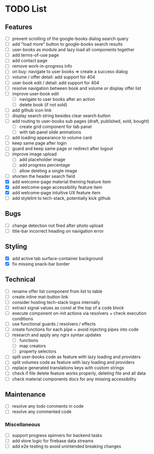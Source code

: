 # TODO List

## Features

- [ ] prevent scrolling of the google-books dialog search query
- [ ] add "load more" button to google-books search results
- [ ] user-books as module and lazy load all components together
- [ ] add terms-of-use page
- [ ] add contact page
- [ ] remove work-in-progress info
- [ ] on buy: navigate to user books => create a success dialog
- [ ] volume / offer detail: add support for 404
- [ ] user-book edit / detail: add support for 404
- [ ] resolve navigation between book and volume or display offer list
- [ ] improve user-book edit
  - [ ] navigate to user books after an action
  - [ ] delete book (if not sold)
- [ ] add github icon link
- [ ] display search string besides clear search button
- [ ] add routing to user-books sub pages (draft, published, sold, bought)
  - [ ] create grid component for tab panel
  - [ ] with tab panel slide animations
- [ ] add loading appearance to volume card
- [ ] keep same page after login
- [ ] guard and keep same page or redirect after logout
- [ ] improve image upload
  - [ ] add placeholder image
  - [ ] add progress percentage
  - [ ] allow deleting a single image
- [ ] shorten the header search field
- [x] add welcome-page material theming feature item
- [x] add welcome-page accessibility feature item
- [x] add welcome-page intuitive UX feature item
- [ ] add stylelint to tech-stack, potentially kick github

## Bugs

- [ ] change detection not fired after photo upload
- [ ] title-bar incorrect heading on navigation error

## Styling

- [x] add active tab surface-container background
- [x] fix missing snack-bar border

## Technical

- [ ] rename offer list component from list to table
- [ ] create inline mat-button link
- [ ] consider hosting tech-stack logos internally
- [ ] extract signal values as const at the top of a code block
- [ ] execute component on-init actions via resolvers + check execution conditions
- [ ] use functional guards / resolvers / effects
- [ ] create functions for each pipe + avoid injecting pipes into code
- [ ] research and apply any ngrx syntax updates
  - [ ] functions
  - [ ] map creators
  - [ ] property selectors
- [ ] split user-books code as feature with lazy loading and providers
- [ ] split volumes code as feature with lazy loading and providers
- [ ] replace generated translations keys with custom strings
- [ ] check if file delete feature works properly, deleting file and all data
- [ ] check material components docs for any missing accessibility

## Maintenance

- [ ] resolve any todo comments in code
- [ ] resolve any commented code

### Miscellaneous

- [ ] support progress spinners for backend tasks
- [ ] add store logic for firebase data streams
- [ ] add e2e testing to avoid unintended breaking changes
